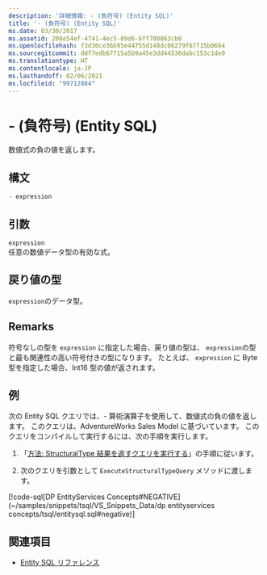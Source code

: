 ```yaml
---
description: '詳細情報: - (負符号) (Entity SQL)'
title: '- (負符号) (Entity SQL)'
ms.date: 03/30/2017
ms.assetid: 208e54ef-4741-4ec5-89d6-6ff700863cb0
ms.openlocfilehash: f3d30ce36b95e44755d148dc06279f67f15b0664
ms.sourcegitcommit: ddf7edb67715a5b9a45e3dd44536dabc153c1de0
ms.translationtype: HT
ms.contentlocale: ja-JP
ms.lasthandoff: 02/06/2021
ms.locfileid: "99712884"
---
```

# <a name="--negative-entity-sql"></a>- (負符号) (Entity SQL)

数値式の負の値を返します。  
  
## <a name="syntax"></a>構文  
  
```sql  
- expression  
```  
  
## <a name="arguments"></a>引数  

 `expression`  
 任意の数値データ型の有効な式。  
  
## <a name="result-types"></a>戻り値の型  

 `expression`のデータ型。  
  
## <a name="remarks"></a>Remarks  

 符号なしの型を `expression` に指定した場合、戻り値の型は、 `expression`の型と最も関連性の高い符号付きの型になります。 たとえば、 `expression` に Byte 型を指定した場合、Int16 型の値が返されます。  
  
## <a name="example"></a>例  

 次の Entity SQL クエリでは、- 算術演算子を使用して、数値式の負の値を返します。 このクエリは、AdventureWorks Sales Model に基づいています。 このクエリをコンパイルして実行するには、次の手順を実行します。  
  
1. 「[方法: StructuralType 結果を返すクエリを実行する](../how-to-execute-a-query-that-returns-structuraltype-results.md)」の手順に従います。  
  
2. 次のクエリを引数として `ExecuteStructuralTypeQuery` メソッドに渡します。  
  
 [!code-sql[DP EntityServices Concepts#NEGATIVE](~/samples/snippets/tsql/VS_Snippets_Data/dp entityservices concepts/tsql/entitysql.sql#negative)]  
  
## <a name="see-also"></a>関連項目

- [Entity SQL リファレンス](entity-sql-reference.md)
